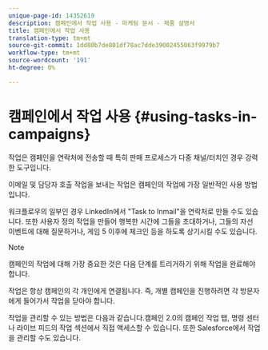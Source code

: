 ```yaml
---
unique-page-id: 14352619
description: 캠페인에서 작업 사용 - 마케팅 문서 - 제품 설명서
title: 캠페인에서 작업 사용
translation-type: tm+mt
source-git-commit: 1dd80b7de801df78ac7dde39002455063f9979b7
workflow-type: tm+mt
source-wordcount: '191'
ht-degree: 0%

---
```



# 캠페인에서 작업 사용 {#using-tasks-in-campaigns}

작업은 캠페인을 연락처에 전송할 때 특히 판매 프로세스가 다중 채널/터치인 경우 강력한 도구입니다.

이메일 및 담당자 호출 작업을 보내는 작업은 캠페인의 작업에 가장 일반적인 사용 방법입니다.

워크플로우의 일부인 경우 LinkedIn에서 &quot;Task to Inmail&quot;을 연락처로 만들 수도 있습니다. 또한 사용자 정의 작업을 만들어 행복한 시간에 그들을 초대하거나, 그들의 자선 이벤트에 대해 질문하거나, 게임 5 이후에 체크인 등을 하도록 상기시킬 수도 있습니다.

>[!NOTE]
>
>캠페인의 작업에 대해 가장 중요한 것은 다음 단계를 트리거하기 위해 작업을 완료해야 합니다.

작업은 항상 캠페인의 각 개인에게 연결됩니다. 즉, 개별 캠페인을 진행하려면 각 방문자에게 들어가서 작업을 닫아야 합니다.

작업을 관리할 수 있는 방법은 다음과 같습니다.캠페인 2.0의 캠페인 작업 탭, 명령 센터나 라이브 피드의 작업 섹션에서 직접 액세스할 수 있습니다. 또한 Salesforce에서 작업을 관리할 수도 있습니다.
